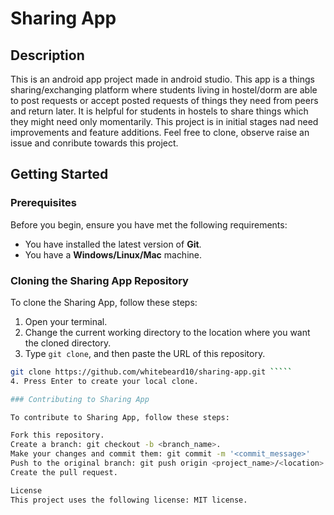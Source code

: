 # Sharing App

## Description

This is an android app project made in android studio. This app is a things sharing/exchanging platform where students living in hostel/dorm are able to post requests or accept posted requests of things they need from peers and return later. It is helpful for students in hostels to share things which they might need only momentarily. This project is in initial stages nad need improvements and feature additions. Feel free to clone, observe raise an issue and conribute towards this project.

## Getting Started

### Prerequisites

Before you begin, ensure you have met the following requirements:

- You have installed the latest version of **Git**.
- You have a **Windows/Linux/Mac** machine.

### Cloning the Sharing App Repository

To clone the Sharing App, follow these steps:

1. Open your terminal.
2. Change the current working directory to the location where you want the cloned directory.
3. Type `git clone`, and then paste the URL of this repository.

``````bash
git clone https://github.com/whitebeard10/sharing-app.git `````
4. Press Enter to create your local clone.

### Contributing to Sharing App

To contribute to Sharing App, follow these steps:

Fork this repository.
Create a branch: git checkout -b <branch_name>.
Make your changes and commit them: git commit -m '<commit_message>'
Push to the original branch: git push origin <project_name>/<location>
Create the pull request.

License
This project uses the following license: MIT license.

``````
